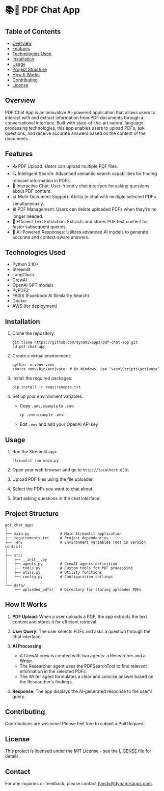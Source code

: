 # 📚💬 PDF Chat App

## Table of Contents

- [Overview](#overview)
- [Features](#features)
- [Technologies Used](#technologies-used)
- [Installation](#installation)
- [Usage](#usage)
- [Project Structure](#project-structure)
- [How It Works](#how-it-works)
- [Contributing](#contributing)
- [License](#license)

## Overview

PDF Chat App is an innovative AI-powered application that allows users to interact with and extract information from PDF documents through a conversational interface. Built with state-of-the-art natural language processing technologies, this app enables users to upload PDFs, ask questions, and receive accurate answers based on the content of the documents.

## Features

- 📤 PDF Upload: Users can upload multiple PDF files.
- 🔍 Intelligent Search: Advanced semantic search capabilities for finding relevant information in PDFs.
- 💬 Interactive Chat: User-friendly chat interface for asking questions about PDF content.
- 📊 Multi-Document Support: Ability to chat with multiple selected PDFs simultaneously.
- 🗑️ PDF Management: Users can delete uploaded PDFs when they're no longer needed.
- 🚀 Efficient Text Extraction: Extracts and stores PDF text content for faster subsequent queries.
- 🧠 AI-Powered Responses: Utilizes advanced AI models to generate accurate and context-aware answers.

## Technologies Used

- Python 3.10+
- Streamlit
- LangChain
- CrewAI
- OpenAI GPT models
- PyPDF2
- FAISS (Facebook AI Similarity Search)
- Docker
- AWS (for deployment)

## Installation

1. Clone the repository:

   ```
   git clone https://github.com/dynamikapps/pdf-chat-app.git
   cd pdf-chat-app
   ```

2. Create a virtual environment:

   ```
   python -m venv venv
   source venv/bin/activate  # On Windows, use `venv\Scripts\activate`
   ```

3. Install the required packages:

   ```
   pip install -r requirements.txt
   ```

4. Set up your environment variables:
   - Copy `.env.example` to `.env`:
     ```bash
     cp .env.example .env
     ```
   - Edit `.env` and add your OpenAI API key

## Usage

1. Run the Streamlit app:

   ```
   streamlit run main.py
   ```

2. Open your web browser and go to `http://localhost:8501`

3. Upload PDF files using the file uploader.

4. Select the PDFs you want to chat about.

5. Start asking questions in the chat interface!

## Project Structure

```
pdf_chat_app/
│
├── main.py              # Main Streamlit application
├── requirements.txt     # Project dependencies
├── .env                 # Environment variables (not in version control)
│
├── src/
│   ├── __init__.py
│   ├── agents.py        # CrewAI agents definition
│   ├── tools.py         # Custom tools for PDF processing
│   ├── utils.py         # Utility functions
│   └── config.py        # Configuration settings
│
└── data/
    └── uploaded_pdfs/   # Directory for storing uploaded PDFs
```

## How It Works

1. **PDF Upload**: When a user uploads a PDF, the app extracts the text content and stores it for efficient retrieval.

2. **User Query**: The user selects PDFs and asks a question through the chat interface.

3. **AI Processing**:

   - A CrewAI crew is created with two agents: a Researcher and a Writer.
   - The Researcher agent uses the PDFSearchTool to find relevant information in the selected PDFs.
   - The Writer agent formulates a clear and concise answer based on the Researcher's findings.

4. **Response**: The app displays the AI-generated response to the user's query.

## Contributing

Contributions are welcome! Please feel free to submit a Pull Request.

## License

This project is licensed under the MIT License - see the [LICENSE](LICENSE) file for details.

## Contact

For any inquiries or feedback, please contact [handy@dynamikapps.com](mailto:handy@dynamikapps.com).
